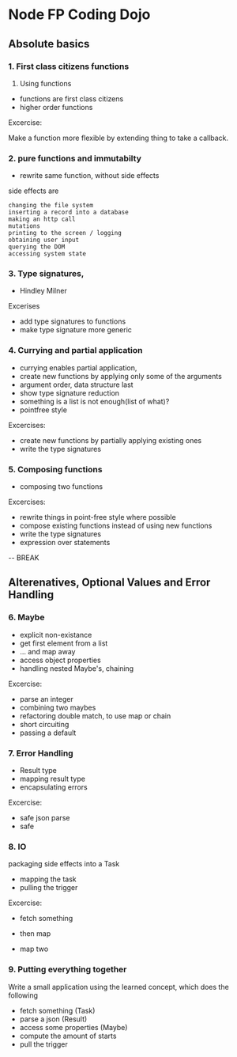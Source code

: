 # Node FP Coding Dojo

## Absolute basics

### 1. First class citizens functions

1. Using functions
- functions are first class citizens
- higher order functions

Excercise:

Make a function more flexible by extending thing to take a callback.

### 2. pure functions and immutabilty

- rewrite same function, without side effects

side effects are

    changing the file system
    inserting a record into a database
    making an http call
    mutations
    printing to the screen / logging
    obtaining user input
    querying the DOM
    accessing system state

### 3. Type signatures,

- Hindley Milner

Excerises
- add type signatures to functions
- make type signature more generic

### 4. Currying and partial application

- currying enables partial application,
- create new functions by applying only some of the arguments
- argument order, data structure last
- show type signature reduction
- something is a list is not enough(list of what)?
- pointfree style

Excercises:
- create new functions by partially applying existing ones
- write the type signatures

### 5. Composing functions

- composing two functions


Excercises:
- rewrite things in point-free style where possible
- compose existing functions instead of using new functions
- write the type signatures
- expression over statements

-- BREAK

## Alterenatives, Optional Values and Error Handling

### 6. Maybe

- explicit non-existance
- get first element from a list
- ... and map away
- access object properties
- handling nested Maybe's, chaining

Excercise:
- parse an integer
- combining two maybes
- refactoring double match, to use map or chain
- short circuiting
- passing a default

### 7. Error Handling

- Result type
- mapping result type
- encapsulating errors

Excercise:
- safe json parse
- safe


### 8. IO

packaging side effects into a Task
- mapping the task
- pulling the trigger

Excercise:
- fetch something
- then map

- map two


### 9. Putting everything together

Write a small application using the learned concept, which does the following
- fetch something (Task)
- parse a json (Result)
- access some properties (Maybe)
- compute the amount of starts
- pull the trigger
